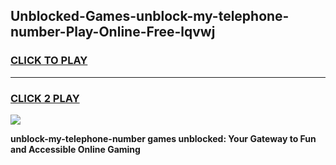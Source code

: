 
## Unblocked-Games-unblock-my-telephone-number-Play-Online-Free-lqvwj
<h3>
<a href="https://premium76.site?title=unblock-my-telephone-number&ref=26A">CLICK TO PLAY</a></h3>
<hr>

<h3>
<a href="https://premium76.site?title=unblock-my-telephone-number&ref=26A">CLICK 2 PLAY</a>
  
</h3>

<a href="https://premium76.site?title=unblock-my-telephone-number&ref=26A"><img src="https://clearcache.store/games.png"></a>


**unblock-my-telephone-number games unblocked: Your Gateway to Fun and Accessible Online Gaming**

